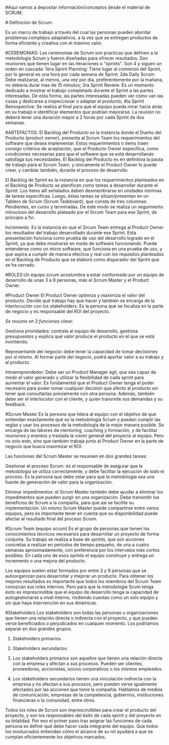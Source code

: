 #Aquí vamos a depositar información/conceptos desde el material de SCRUM.


#·Definición de Scrum·

Es un marco de trabajo a través del cual 
las personas pueden abordar problemas
complejos adaptativos, a la vez que se 
entregan productos de forma eficiente
y creativa con el máximo valor.




#CEREMONIAS: Las ceremonias de Scrum son practicas que definen a la metodologia Scrum y fueron diseñadas para ofrecer resultados. Son reuniones que tienen lugar en las iteraciones o "sprints". Son 4 y siguen un orden en cascada: 1era Sprint Planning: Tiene lugar al comienzo del Sprint, por lo general es una hora por cada semana de Sprint; 2da Daily Scrum: Debe realizarse, al menos, una vez por dia, preferentemente por la mañana, no deberia durar mas de 15 minutos; 3ra Sprint Review: Es un momento dedicado a mostrar el trabajo completado durante el Sprint a las partes interesadas. De esta forma, las partes interesadas pueden ver cómo van las cosas y dedicarse a inspeccionar o adaptar el producto; 4ta Sprint Retrospective: Se realiza al final para que el equipo pueda mirar hacia atrás en su trabajo e identificar elementos que podrían mejorarse. La reunión no deberá tener una duración mayor a 2 horas por cada Sprint de dos semanas.




#ARTEFACTOS: 
El Backlog del Producto es la instancia donde el Dueño del Producto (product owner), presenta al Scrum Team los requerimientos del software que desea implementar. Estos requerimientos o ítems traen consigo criterios de aceptación, que el Producto Owner especifica, como condiciones necesarias para que el software que se está desarrollando satisfaga sus necesidades. El Backlog del Producto es en definitiva la pauta de trabajo para el Scrum Team, y únicamente el Product Owner lo puede crear, y cambiar también, durante el proceso de desarrollo.

El Backlog de Sprint es la instancia en que los requerimientos planteados en el Backlog de Producto se planifican como tareas a desarrollar durante el Sprint. Los ítems allí señalados deben desmembrarse en unidades mínimas de tareas específicas. Luego, éstas tareas se sitúan/presentan en un Tablero de Scrum (Scrum Taskboard), que consta de tres columnas: Pendientes, en curso y terminadas. De este modo se realiza un seguimiento minucioso del desarrollo plateado por el Srcum Team para ese Sprint, de principio a fin.

Incremento. Es la instancia en que el Srcum Team entrega al Product Owner los resultados del trabajo desarrollado durante ese Sprint. Esta presentación funciona como prueba de uso del desarrollo logrado en el Sprint, ya que debe mostrarse en modo de software funcionando. Puede entenderse como un micro software, que funciona en una prueba de uso, y que aspira a cumplir de manera efectiva y real con los requisitos planteados en el Backlog de Producto que se elaboró como disparador del Sprint que se ha cerrado.







#ROLES:Un equipo scrum acostumbra a estar conformado por un equipo de desarrollo de unas 3 a 9 personas, más el Scrum Master y el Product Owner.


#Product Owner
El Product Owner optimiza y maximiza el valor del producto. Decide qué trabajo hay que hacer y también se encarga de la interlocución con los stakeholders. Es la persona que se focaliza en la parte de negocio y es responsable del ROI del proyecto.

*Se resume en 3 funciones clave:*

Gestiona prioridades: contrata al equipo de desarrollo, gestiona presupuestos y explica qué valor produce el producto en el que se está invirtiendo.

Representante del negocio: debe tener la capacidad de tomar decisiones por sí mismo. Al formar parte del negocio, podrá aportar valor a su trabajo y al producto.

Intraemprendedor: Debe ser un Product Manager ágil, que sea capaz de medir el valor generado y utilizar la flexibilidad de cada sprint para aumentar el valor. Es fundamental que el Product Owner tenga el poder necesario para poder tomar cualquier decisión que afecte al producto sin tener que consultarlas previamente con otra persona. Además, también debe ser el interlocutor con el cliente, y quien transmite sus demandas y su feedback.



#Scrum Master
Es la persona que lidera al equipo con el objetivo de que entiendan exactamente qué es la metodología Scrum y puedan cumplir las reglas y usar los procesos de la metodología de la mejor manera posible. Se encarga de las labores de mentoring, coaching y formación, y de facilitar reuniones y eventos y traslada la visión general del proyecto al equipo. Pero no solo esto, sino que también trabaja junto al Product Owner en la parte de negocio que busca maximizar el ROI.

Las funciones del Scrum Master se resumen en dos grandes tareas:

Gestionar el proceso Scrum: es el responsable de asegurar que la metodología se utiliza correctamente, y debe facilitar la ejecución de todo el proceso. Es la persona que debe velar para que la metodología sea una fuente de generación de valor para la organización.

Eliminar impedimentos: el Scrum Master también debe ayudar a eliminar los impedimentos que pueden surgir en una organización. Debe transmitir los beneficios de Scrum a la compañía, para que así se facilite su implementación.
Un mismo Scrum Master puede compartirse entre varios equipos, pero es importante tener en cuenta que su disponibilidad puede afectar al resultado final del proceso Scrum.




#Scrum Team (equipo scrum)
Es el grupo de personas que tienen los conocimientos técnicos necesarios para desarrollar un proyecto de forma conjunta. Su trabajo se realiza a base de sprints, que son acciones concretas a realizar en periodos de tiempo pequeño, de una a cuatro semanas aproximadamente, con preferencia por los intervalos más cortos posibles. En cada uno de esos sprints el equipo construye y entrega un incremento o una mejora del producto.

Los equipos suelen estar formados por entre 3 y 9 personas que se autoorganizan para desarrollar y mejorar un producto. Para obtener los mejores resultados es importante que todos los miembros del Scrum Team conozcan sus roles internos. Pero para que la metodología Scum tenga éxito es imprescindible que el equipo de desarrollo tenga la capacidad de autogestionarse a nivel interno, rindiendo cuentas como un solo equipo y sin que haya intervención en sus dinámicas.



#Stakeholders
Los stakeholders son todas las personas u organizaciones que tienen una relación directa o indirecta con el proyecto, y que pueden verse beneficiados o perjudicados en cualquier momento. Los podríamos separar en dos grandes grupos.

1. Stakeholders primarios
2. Stakeholders secundarios

1. Los stakeholders primarios son aquellos que tienen una relación directa con la empresa y afectan a sus procesos. Pueden ser clientes, proveedores, accionistas, socios corporativos o los mismos empleados.

2. Los stakeholders secundarios tienen una vinculación indirecta con la empresa y no afectan a sus procesos, pero pueden verse igualmente afectados por las acciones que tome la compañía. Hablamos de medios de comunicación, empresas de la competencia, gobiernos, instituciones financieras o la comunidad, entre otros.


Todos los roles de Scrum son imprescindibles para crear el producto del proyecto, y son los responsables del éxito de cada sprint y del proyecto en su totalidad. Por eso el primer paso tras asignar las funciones de cada persona es definir qué debe hacer cada integrante del equipo. Que todos los involucrados entiendan cómo el alcance de su rol ayudará a que se cumplan eficientemente los objetivos marcados.







